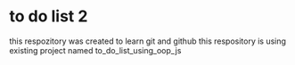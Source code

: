 # to do list 2
this respozitory was created to learn git and github
this respository is using existing project named to_do_list_using_oop_js
